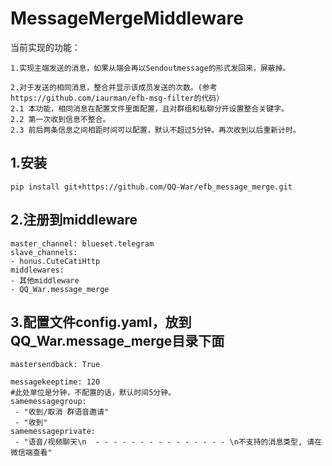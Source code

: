 # MessageMergeMiddleware
当前实现的功能：
```
1.实现主端发送的消息，如果从端会再以Sendoutmessage的形式发回来，屏蔽掉。

2.对于发送的相同消息，整合并显示该成员发送的次数。(参考https://github.com/iaurman/efb-msg-filter的代码）
2.1 本功能，相同消息在配置文件里面配置，且对群组和私聊分开设置整合关键字。
2.2 第一次收到信息不整合。
2.3 前后两条信息之间相距时间可以配置，默认不超过5分钟。再次收到以后重新计时。

```

## 1.安装

```pip install git+https://github.com/QQ-War/efb_message_merge.git```

## 2.注册到middleware

```
master_channel: blueset.telegram
slave_channels:
- honus.CuteCatiHttp
middlewares:
- 其他middleware
- QQ_War.message_merge
```
## 3.配置文件config.yaml，放到QQ_War.message_merge目录下面
```
mastersendback: True

messagekeeptime: 120
#此处单位是分钟，不配置的话，默认时间5分钟。
samemessagegroup:
 - "收到/取消 群语音邀请"
 - "收到"
samemessageprivate:
 - "语音/视频聊天\n  - - - - - - - - - - - - - - - \n不支持的消息类型, 请在微信端查看"
```
